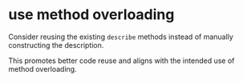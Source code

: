 # use method overloading

Consider reusing the existing `describe` methods instead of manually constructing the description. 

This promotes better code reuse and aligns with the intended use of method overloading.